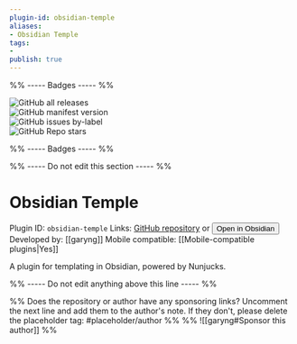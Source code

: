 ```yaml
---
plugin-id: obsidian-temple
aliases:
- Obsidian Temple
tags: 
- 
publish: true
---
```


%% ----- Badges ----- %%

![GitHub all releases](https://img.shields.io/github/downloads/garyng/obsidian-temple/total?color=573E7A&logo=github&style=for-the-badge)   
![GitHub manifest version](https://img.shields.io/github/manifest-json/v/garyng/obsidian-temple?color=573E7A&logo=github&style=for-the-badge)   
![GitHub issues by-label](https://img.shields.io/github/issues/garyng/obsidian-temple/help%20wanted?color=573E7A&logo=github&style=for-the-badge)   
![GitHub Repo stars](https://img.shields.io/github/stars/garyng/obsidian-temple?color=573E7A&logo=github&style=for-the-badge)

%% ----- Badges ----- %%

%% ----- Do not edit this section ----- %%

# Obsidian Temple

Plugin ID: `obsidian-temple`
Links: [GitHub repository](https://github.com/garyng/obsidian-temple) or [<button id=HH>Open in Obsidian</button>](obsidian://goto-plugin?id=obsidian-temple)
Developed by: [[garyng]]
Mobile compatible: [[Mobile-compatible plugins|Yes]]

A plugin for templating in Obsidian, powered by Nunjucks.

%% ----- Do not edit anything above this line ----- %% 

%% Does the repository or author have any sponsoring links? Uncomment the next line and add them to the author's note. If they don't, please delete the placeholder tag: #placeholder/author %%
%% ![[garyng#Sponsor this author]] %%
